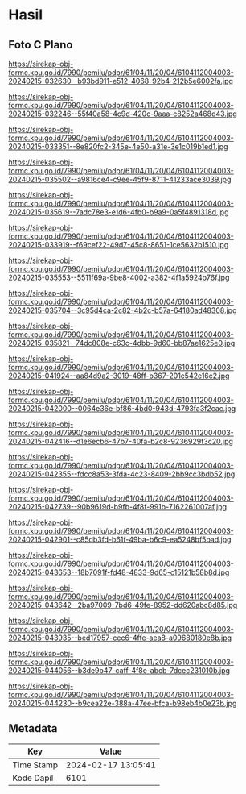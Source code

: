 # Hasil

## Foto C Plano

https://sirekap-obj-formc.kpu.go.id/7990/pemilu/pdpr/61/04/11/20/04/6104112004003-20240215-032630--b93bd911-e512-4068-92b4-212b5e6002fa.jpg

https://sirekap-obj-formc.kpu.go.id/7990/pemilu/pdpr/61/04/11/20/04/6104112004003-20240215-032246--55f40a58-4c9d-420c-9aaa-c8252a468d43.jpg

https://sirekap-obj-formc.kpu.go.id/7990/pemilu/pdpr/61/04/11/20/04/6104112004003-20240215-033351--8e820fc2-345e-4e50-a31e-3e1c019b1ed1.jpg

https://sirekap-obj-formc.kpu.go.id/7990/pemilu/pdpr/61/04/11/20/04/6104112004003-20240215-035502--a9816ce4-c9ee-45f9-8711-41233ace3039.jpg

https://sirekap-obj-formc.kpu.go.id/7990/pemilu/pdpr/61/04/11/20/04/6104112004003-20240215-035619--7adc78e3-e1d6-4fb0-b9a9-0a5f4891318d.jpg

https://sirekap-obj-formc.kpu.go.id/7990/pemilu/pdpr/61/04/11/20/04/6104112004003-20240215-033919--f69cef22-49d7-45c8-8651-1ce5632b1510.jpg

https://sirekap-obj-formc.kpu.go.id/7990/pemilu/pdpr/61/04/11/20/04/6104112004003-20240215-035553--5511f69a-9be8-4002-a382-4f1a5924b76f.jpg

https://sirekap-obj-formc.kpu.go.id/7990/pemilu/pdpr/61/04/11/20/04/6104112004003-20240215-035704--3c95d4ca-2c82-4b2c-b57a-64180ad48308.jpg

https://sirekap-obj-formc.kpu.go.id/7990/pemilu/pdpr/61/04/11/20/04/6104112004003-20240215-035821--74dc808e-c63c-4dbb-9d60-bb87ae1625e0.jpg

https://sirekap-obj-formc.kpu.go.id/7990/pemilu/pdpr/61/04/11/20/04/6104112004003-20240215-041924--aa84d9a2-3019-48ff-b367-201c542e16c2.jpg

https://sirekap-obj-formc.kpu.go.id/7990/pemilu/pdpr/61/04/11/20/04/6104112004003-20240215-042000--0064e36e-bf86-4bd0-943d-4793fa3f2cac.jpg

https://sirekap-obj-formc.kpu.go.id/7990/pemilu/pdpr/61/04/11/20/04/6104112004003-20240215-042416--d1e6ecb6-47b7-40fa-b2c8-9236929f3c20.jpg

https://sirekap-obj-formc.kpu.go.id/7990/pemilu/pdpr/61/04/11/20/04/6104112004003-20240215-042355--fdcc8a53-3fda-4c23-8409-2bb9cc3bdb52.jpg

https://sirekap-obj-formc.kpu.go.id/7990/pemilu/pdpr/61/04/11/20/04/6104112004003-20240215-042739--90b9619d-b9fb-4f8f-991b-7162261007af.jpg

https://sirekap-obj-formc.kpu.go.id/7990/pemilu/pdpr/61/04/11/20/04/6104112004003-20240215-042901--c85db3fd-b61f-49ba-b6c9-ea5248bf5bad.jpg

https://sirekap-obj-formc.kpu.go.id/7990/pemilu/pdpr/61/04/11/20/04/6104112004003-20240215-043653--18b7091f-fd48-4833-9d65-c15121b58b8d.jpg

https://sirekap-obj-formc.kpu.go.id/7990/pemilu/pdpr/61/04/11/20/04/6104112004003-20240215-043642--2ba97009-7bd6-49fe-8952-dd620abc8d85.jpg

https://sirekap-obj-formc.kpu.go.id/7990/pemilu/pdpr/61/04/11/20/04/6104112004003-20240215-043935--bed17957-cec6-4ffe-aea8-a09680180e8b.jpg

https://sirekap-obj-formc.kpu.go.id/7990/pemilu/pdpr/61/04/11/20/04/6104112004003-20240215-044056--b3de9b47-caff-4f8e-abcb-7dcec231010b.jpg

https://sirekap-obj-formc.kpu.go.id/7990/pemilu/pdpr/61/04/11/20/04/6104112004003-20240215-044230--b9cea22e-388a-47ee-bfca-b98eb4b0e23b.jpg


## Metadata

| Key        | Value               |
| ---------- | ------------------- |
| Time Stamp | 2024-02-17 13:05:41 |
| Kode Dapil | 6101                |



